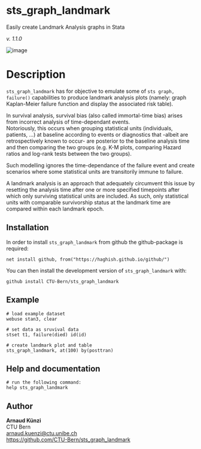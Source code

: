 # sts_graph_landmark
Easily create Landmark Analysis graphs in Stata

_v. 1.1.0_  

![image](https://user-images.githubusercontent.com/22870774/133729652-f44a595b-cd5b-49a5-95e7-f83561ea4a1c.png)




Description
========


`sts_graph_landmark` has for objective to emulate some of `sts graph, failure()` capabilities to produce landmark analysis plots (namely: graph Kaplan-Meier failure function and display the associated risk table).  

In survival analysis, survival bias (also called immortal-time bias) arises from incorrect analysis of time-dependant events.  
Notoriously, this occurs when grouping statistical units (individuals, patients, ...) at baseline according to events or diagnostics that -albeit are retrospectively known to occur- are posterior to the baseline analysis time and then comparing the two groups (e.g. K-M plots, comparing Hazard ratios and log-rank tests between the two groups).  

Such modelling ignores the time-dependance of the failure event and create scenarios where some statistical units are transitorily immune to failure.  

A landmark analysis is an approach that adequately circumvent this issue by resetting the analysis time after one or more specified timepoints after which only surviving statistical units are included. As such, only statistical units with comparable survivorship status at the landmark time are compared within each landmark epoch.  


Installation
------------

In order to install `sts_graph_landmark` from github the github-package is required:

	net install github, from("https://haghish.github.io/github/")

You can then install the development version of `sts_graph_landmark` with:

	github install CTU-Bern/sts_graph_landmark


Example
------------
  

	# load example dataset
	webuse stan3, clear
	
	# set data as sruvival data
	stset t1, failure(died) id(id)
	
	# create landmark plot and table 
	sts_graph_landmark, at(100) by(posttran)
	
Help and documentation
----------------------

	# run the following command:
	help sts_graph_landmark


Author
------

**Arnaud Künzi**  
CTU Bern  
arnaud.kuenzi@ctu.unibe.ch  
<https://github.com/CTU-Bern/sts_graph_landmark>  
